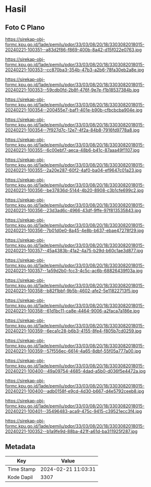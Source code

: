 # Hasil

## Foto C Plano

https://sirekap-obj-formc.kpu.go.id/1ade/pemilu/pdpr/33/03/08/20/18/3303082018015-20240221-100351--a83d2f86-f869-400b-8a42-d15f022e0763.jpg

https://sirekap-obj-formc.kpu.go.id/1ade/pemilu/pdpr/33/03/08/20/18/3303082018015-20240221-100353--cc870ba3-354b-47b3-a2b6-78fa30eb2a8e.jpg

https://sirekap-obj-formc.kpu.go.id/1ade/pemilu/pdpr/33/03/08/20/18/3303082018015-20240221-100353--59cdb0fd-2b8f-476f-9e7e-f1b18537384b.jpg

https://sirekap-obj-formc.kpu.go.id/1ade/pemilu/pdpr/33/03/08/20/18/3303082018015-20240221-100354--200455e7-baf1-401e-b90b-cfbcbcba904e.jpg

https://sirekap-obj-formc.kpu.go.id/1ade/pemilu/pdpr/33/03/08/20/18/3303082018015-20240221-100354--7f927d7c-12e7-4f2a-84b8-7916fd9778a8.jpg

https://sirekap-obj-formc.kpu.go.id/1ade/pemilu/pdpr/33/03/08/20/18/3303082018015-20240221-100355--6c00ebf7-aeca-48b6-b41c-87aaa49f1107.jpg

https://sirekap-obj-formc.kpu.go.id/1ade/pemilu/pdpr/33/03/08/20/18/3303082018015-20240221-100355--2a20e287-60f2-4af0-ba04-ef9647c01a23.jpg

https://sirekap-obj-formc.kpu.go.id/1ade/pemilu/pdpr/33/03/08/20/18/3303082018015-20240221-100356--be37836d-5144-4b20-8908-c3b1cfe699c2.jpg

https://sirekap-obj-formc.kpu.go.id/1ade/pemilu/pdpr/33/03/08/20/18/3303082018015-20240221-100356--23d3ad6c-4966-43df-9ffe-97f813535843.jpg

https://sirekap-obj-formc.kpu.go.id/1ade/pemilu/pdpr/33/03/08/20/18/3303082018015-20240221-100356--7b01d0e0-8a45-4e8b-b637-ebae47278f29.jpg

https://sirekap-obj-formc.kpu.go.id/1ade/pemilu/pdpr/33/03/08/20/18/3303082018015-20240221-100357--45a4383b-41a2-4a75-b29d-b60c1ae3d877.jpg

https://sirekap-obj-formc.kpu.go.id/1ade/pemilu/pdpr/33/03/08/20/18/3303082018015-20240221-100357--1a59d2b0-fcc3-4c5c-ac6b-68826439f03a.jpg

https://sirekap-obj-formc.kpu.go.id/1ade/pemilu/pdpr/33/03/08/20/18/3303082018015-20240221-100358--b82f1bbf-9b5b-4602-afe2-5e11822713f5.jpg

https://sirekap-obj-formc.kpu.go.id/1ade/pemilu/pdpr/33/03/08/20/18/3303082018015-20240221-100358--61d1bc11-ca8e-4464-9006-a2faca7a186e.jpg

https://sirekap-obj-formc.kpu.go.id/1ade/pemilu/pdpr/33/03/08/20/18/3303082018015-20240221-100359--6eca1c28-b6b3-4155-8fe4-f805b7cd0259.jpg

https://sirekap-obj-formc.kpu.go.id/1ade/pemilu/pdpr/33/03/08/20/18/3303082018015-20240221-100359--57f556ec-6614-4a65-8dbf-55f05a777a00.jpg

https://sirekap-obj-formc.kpu.go.id/1ade/pemilu/pdpr/33/03/08/20/18/3303082018015-20240221-100400--49a09754-4685-4dad-a5b0-d036f5e4472a.jpg

https://sirekap-obj-formc.kpu.go.id/1ade/pemilu/pdpr/33/03/08/20/18/3303082018015-20240221-100400--adb0158f-e9cd-4d30-b667-d4e5792ceeb8.jpg

https://sirekap-obj-formc.kpu.go.id/1ade/pemilu/pdpr/33/03/08/20/18/3303082018015-20240221-100401--35496483-aca9-475c-9415-c39521ecc3f4.jpg

https://sirekap-obj-formc.kpu.go.id/1ade/pemilu/pdpr/33/03/08/20/18/3303082018015-20240221-100352--b1a9fe9d-88ba-421f-a61d-ba311925f287.jpg


## Metadata

| Key        | Value               |
| ---------- | ------------------- |
| Time Stamp | 2024-02-21 11:03:31 |
| Kode Dapil | 3307                |



